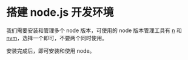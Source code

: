 # 搭建 node.js 开发环境

我们需要安装和管理多个 node 版本，可使用的 node 版本管理工具有 [n](https://github.com/tj/n) 和 [nvm](https://github.com/creationix/nvm)，选择一个即可，不要两个同时使用。

安装完成后，即可安装和使用 node。